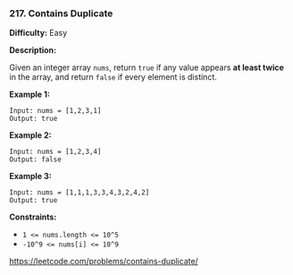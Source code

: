 ### 217. Contains Duplicate

**Difficulty:** Easy

**Description:**

Given an integer array `nums`, return `true` if any value appears **at least twice** in the array, and return `false` if every element is distinct.

**Example 1:**
    
    Input: nums = [1,2,3,1]
    Output: true

**Example 2:**

    Input: nums = [1,2,3,4]
    Output: false

**Example 3:**
    
    Input: nums = [1,1,1,3,3,4,3,2,4,2]
    Output: true

**Constraints:**
- `1 <= nums.length <= 10^5`
- `-10^9 <= nums[i] <= 10^9`

https://leetcode.com/problems/contains-duplicate/
